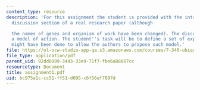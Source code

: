 ```yaml
---
content_type: resource
description: 'For this assignment the student is provided with the introduction and
  discussion section of a real research paper (although

  the names of genes and organism of work have been changed). The discussion proposes
  a model of action. The student''s task will be to define a set of experiments that
  might have been done to allow the authors to propose such model.'
file: https://ol-ocw-studio-app-qa.s3.amazonaws.com/courses/7-340-ubiquitination-the-proteasome-and-human-disease-fall-2004/bc975a1ccc51ff51d095c6f56ef7897d_assignment1.pdf
file_type: application/pdf
parent_uid: 92dd0089-3443-33e9-71f7-fbe6a88867cc
resourcetype: Document
title: assignment1.pdf
uid: bc975a1c-cc51-ff51-d095-c6f56ef7897d
---
```

